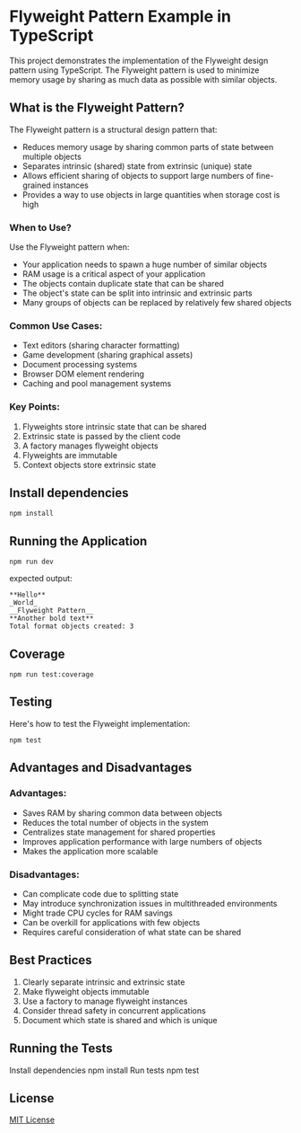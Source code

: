 # Flyweight Pattern Example in TypeScript

This project demonstrates the implementation of the Flyweight design pattern using TypeScript. The Flyweight pattern is used to minimize memory usage by sharing as much data as possible with similar objects.

## What is the Flyweight Pattern?

The Flyweight pattern is a structural design pattern that:
- Reduces memory usage by sharing common parts of state between multiple objects
- Separates intrinsic (shared) state from extrinsic (unique) state
- Allows efficient sharing of objects to support large numbers of fine-grained instances
- Provides a way to use objects in large quantities when storage cost is high

### When to Use?

Use the Flyweight pattern when:
- Your application needs to spawn a huge number of similar objects
- RAM usage is a critical aspect of your application
- The objects contain duplicate state that can be shared
- The object's state can be split into intrinsic and extrinsic parts
- Many groups of objects can be replaced by relatively few shared objects

### Common Use Cases:
- Text editors (sharing character formatting)
- Game development (sharing graphical assets)
- Document processing systems
- Browser DOM element rendering
- Caching and pool management systems

### Key Points:
1. Flyweights store intrinsic state that can be shared
2. Extrinsic state is passed by the client code
3. A factory manages flyweight objects
4. Flyweights are immutable
5. Context objects store extrinsic state

## Install dependencies
```shell
npm install
```

## Running the Application
```shell
npm run dev
```
expected output:
```shell
**Hello**
_World_
__Flyweight Pattern__
**Another bold text**
Total format objects created: 3
```

## Coverage
```shell
npm run test:coverage
```

## Testing
Here's how to test the Flyweight implementation:

```shell
npm test
```

## Advantages and Disadvantages

### Advantages:
- Saves RAM by sharing common data between objects
- Reduces the total number of objects in the system
- Centralizes state management for shared properties
- Improves application performance with large numbers of objects
- Makes the application more scalable

### Disadvantages:
- Can complicate code due to splitting state
- May introduce synchronization issues in multithreaded environments
- Might trade CPU cycles for RAM savings
- Can be overkill for applications with few objects
- Requires careful consideration of what state can be shared

## Best Practices

1. Clearly separate intrinsic and extrinsic state
2. Make flyweight objects immutable
3. Use a factory to manage flyweight instances
4. Consider thread safety in concurrent applications
5. Document which state is shared and which is unique

## Running the Tests

Install dependencies
npm install
Run tests
npm test

## License

[MIT License](LICENSE)